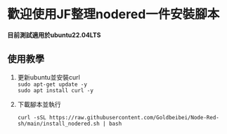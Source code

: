# 歡迎使用JF整理nodered一件安裝腳本

**目前測試適用於ubuntu22.04LTS**

## 使用教學
1. 更新ubuntu並安裝curl  
   `sudo apt-get update -y`  
   `sudo apt install curl -y`  


2. 下載腳本並執行

   `curl -sSL https://raw.githubusercontent.com/Goldbeibei/Node-Red-sh/main/install_nodered.sh | bash`

